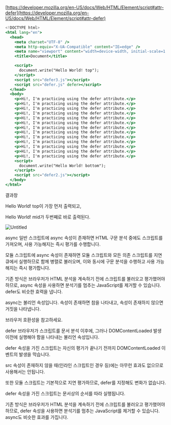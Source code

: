 [https://developer.mozilla.org/en-US/docs/Web/HTML/Element/script#attr-defer](https://developer.mozilla.org/en-US/docs/Web/HTML/Element/script#attr-defer)

```jsx
<!DOCTYPE html>
<html lang="en">
  <head>
    <meta charset="UTF-8" />
    <meta http-equiv="X-UA-Compatible" content="IE=edge" />
    <meta name="viewport" content="width=device-width, initial-scale=1.0" />
    <title>Document</title>

    <script>
      document.write("Hello World! top");
    </script>
    <script src="defer3.js"></script>
    <script src="defer.js" defer></script>
  </head>
  <body>
    <p>Hi!, I'm practicing using the defer attribute.</p>
    <p>Hi!, I'm practicing using the defer attribute.</p>
    <p>Hi!, I'm practicing using the defer attribute.</p>
    <p>Hi!, I'm practicing using the defer attribute.</p>
    <p>Hi!, I'm practicing using the defer attribute.</p>
    <p>Hi!, I'm practicing using the defer attribute.</p>
    <p>Hi!, I'm practicing using the defer attribute.</p>
    <p>Hi!, I'm practicing using the defer attribute.</p>
    <p>Hi!, I'm practicing using the defer attribute.</p>
    <p>Hi!, I'm practicing using the defer attribute.</p>
    <p>Hi!, I'm practicing using the defer attribute.</p>
    <p>Hi!, I'm practicing using the defer attribute.</p>
    <p>Hi!, I'm practicing using the defer attribute.</p>
    <script>
      document.write("Hello World! bottom");
    </script>
    <script src="defer2.js"></script>
  </body>
</html>
```

결과창

Hello World! top이 가장 먼저 출력되고,

Hello World! mid가 두번째로 바로 출력된다.

![Untitled](https://s3.us-west-2.amazonaws.com/secure.notion-static.com/237624dd-fe5f-408b-b575-e33305b4947f/Untitled.png?X-Amz-Algorithm=AWS4-HMAC-SHA256&X-Amz-Content-Sha256=UNSIGNED-PAYLOAD&X-Amz-Credential=AKIAT73L2G45EIPT3X45%2F20220203%2Fus-west-2%2Fs3%2Faws4_request&X-Amz-Date=20220203T123720Z&X-Amz-Expires=86400&X-Amz-Signature=71da573fdcb61512aec9bdce2240f7c7e22057e709ae4bb3283fe045a58a883e&X-Amz-SignedHeaders=host&response-content-disposition=filename%20%3D%22Untitled.png%22&x-id=GetObject)

async
일반 스크립트에 async 속성이 존재하면 HTML 구문 분석 중에도 스크립트를 가져오며, 사용 가능해지는 즉시 평가를 수행합니다.

모듈 스크립트에 async 속성이 존재하면 모듈 스크립트와 모든 의존 스크립트를 지연 큐에서 실행하므로 함께 병렬로 불러오며, 이와 동시에 구문 분석을 수행하고 사용 가능해지는 즉시 평가합니다.

기존 방식은 브라우저가 HTML 분석을 계속하기 전에 스크립트를 불러오고 평가했어야 하므로, async 속성을 사용하면 분석기를 멈추는 JavaScript를 제거할 수 있습니다. defer도 비슷한 효력을 냅니다.

async는 불리언 속성입니다. 속성이 존재하면 참을 나타내고, 속성이 존재하지 않으면 거짓을 나타냅니다.

브라우저 호환성을 참고하세요.

defer
브라우저가 스크립트를 문서 분석 이후에, 그러나 DOMContentLoaded 발생 이전에 실행해야 함을 나타내는 불리언 속성입니다.

defer 속성을 가진 스크립트는 자신의 평가가 끝나기 전까지 DOMContentLoaded 이벤트의 발생을 막습니다.

src 속성이 존재하지 않을 때(인라인 스크립트인 경우 등)에는 아무런 효과도 없으므로 사용해서는 안됩니다.

또한 모듈 스크립트는 기본적으로 지연 평가하므로, defer를 지정해도 변화가 없습니다.

defer 속성을 가진 스크립트는 문서상의 순서를 따라 실행됩니다.

기존 방식은 브라우저가 HTML 분석을 계속하기 전에 스크립트를 불러오고 평가했어야 하므로, defer 속성을 사용하면 분석기를 멈추는 JavaScript를 제거할 수 있습니다. async도 비슷한 효과를 가집니다.

